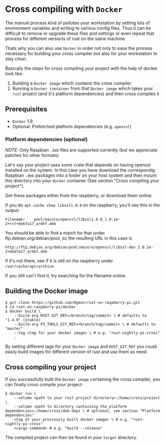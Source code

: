 # Cross compiling with `Docker`
The manual process kind of pollutes your workstation by setting lots of environment variables and writing to various config files. Thus it can be difficult to remove or upgrade these files and settings or even repeat that process for different versions of rust on the same machine.

Thats why you can also use `Docker` in order not only to ease the process necessary for building your cross compiler but also for your workstation to stay clean.

Basically the steps for cross compiling your project with the help of docker look like:

1. Building a `Docker image` which contains the cross compiler
2. Running a `Docker container` from that `Docker image` which takes your `rust` project (and it's platform dependencies) and then cross compiles it

## Prerequisites
* `Docker` 1.9
* Optional: Prefetched platform dependencies (e.g. `openssl`)

### Platform dependencies (optional)
*NOTE*: Only Raspbian `.deb` files are supported currently (but we appreciate patches for other formats)

Let's say your project uses some crate that depends on having openssl
installed on the system. In this case you have download the correspondig Raspbian `.deb` packages
into a folder on your host system and then mount this directory into your `docker` container (See section "Cross compiling your project").

Get these packages either from the raspberry, or download them online.

If you do `apt-cache show libssl1.0.0` on the raspberry, you'll see this in the
output:

    Filename:    pool/main/o/openssl/libssl1.0.0_1.0.1e-2+rvt+deb7u17_armhf.deb

You should be able to find a match for that under ftp.debian.org/debian/pool, so
the resulting URL in this case is

    http://ftp.debian.org/debian/pool/main/o/openssl/libssl-dev_1.0.1e-2+deb7u17_armhf.deb

If it's not there, see if it is still on the raspberry under
`/var/cache/apt/archive`.

If you still can't find it, try searching for the filename online.

## Building the Docker image
```
$ git clone https://github.com/Ogeon/rust-on-raspberry-pi.git
$ cd rust-on-raspberry-pi/docker
$ docker build \
    --build-arg RUST_GIT_REF=<branch/tag/commit> \ # defaults to "1.4.0" (stable)
    --build-arg PI_TOOLS_GIT_REF=<branch/tag/commit> \ # defaults to "master"
    --tag <tag for your docker image> \ # e.g. "rust-nightly-pi-cross"
    .
```

By setting different tags for your `Docker image` and `RUST_GIT_REF` you could easily build images for different version of rust and use them as need.

## Cross compiling your project
If you successfully built the `Docker image` containing the cross compiler, you can finally cross compile your project:
```
$ docker run \
    --volume <path to your rust project directory>:/home/cross/project \
    --volume <path to directory containing the platform dependencies>:/home/cross/deb-deps \ # optional, see section "Platform dependencies"
    <tag of your previously built docker image> \ # e.g. "rust-nightly-pi-cross"
    <cargo command> # e.g. "build --release"
```

The compiled project can then be found in your `target` directory.

